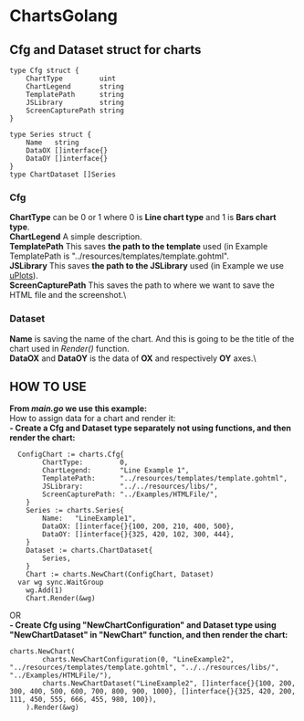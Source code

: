# ChartsGolang
## Cfg and Dataset struct for charts
```
type Cfg struct {
	ChartType         uint
	ChartLegend       string
	TemplatePath      string
	JSLibrary         string
	ScreenCapturePath string
}

type Series struct {
	Name   string
	DataOX []interface{}
	DataOY []interface{}
}
type ChartDataset []Series
```
### Cfg
**ChartType** can be 0 or 1 where 0 is **Line chart type** and 1 is **Bars chart type**.\
**ChartLegend** A simple description.\
**TemplatePath** This saves **the path to the template** used (in Example TemplatePath is "../resources/templates/template.gohtml".\
**JSLibrary** This saves **the path to the JSLibrary** used (in Example we use [uPlots](https://github.com/leeoniya/uPlot)).\
**ScreenCapturePath** This saves the path to where we want to save the HTML file and the screenshot.\

### Dataset
**Name** is saving the name of the chart. And this is going to be the title of the chart used in _Render()_ function.\
**DataOX** and **DataOY** is the data of **OX** and respectively **OY** axes.\

## HOW TO USE
**From _main.go_ we use this example:**\
How to assign data for a chart and render it:\
**- Create a Cfg and Dataset type separately not using functions, and then render the chart:**
```
  ConfigChart := charts.Cfg{
		ChartType:         0,
		ChartLegend:       "Line Example 1",
		TemplatePath:      "../resources/templates/template.gohtml",
		JSLibrary:         "../../resources/libs/",
		ScreenCapturePath: "../Examples/HTMLFile/",
	}
	Series := charts.Series{
		Name:   "LineExample1",
		DataOX: []interface{}{100, 200, 210, 400, 500},
		DataOY: []interface{}{325, 420, 102, 300, 444},
	}
	Dataset := charts.ChartDataset{
		Series,
	}
	Chart := charts.NewChart(ConfigChart, Dataset)
  var wg sync.WaitGroup
	wg.Add(1)
	Chart.Render(&wg)
  ```
OR\
**- Create Cfg using "NewChartConfiguration" and Dataset type using "NewChartDataset" in "NewChart" function, and then render the chart:**
```
charts.NewChart(
		charts.NewChartConfiguration(0, "LineExample2", "../resources/templates/template.gohtml", "../../resources/libs/", "../Examples/HTMLFile/"),
		charts.NewChartDataset("LineExample2", []interface{}{100, 200, 300, 400, 500, 600, 700, 800, 900, 1000}, []interface{}{325, 420, 200, 111, 450, 555, 666, 455, 980, 100}),
	).Render(&wg)
```
